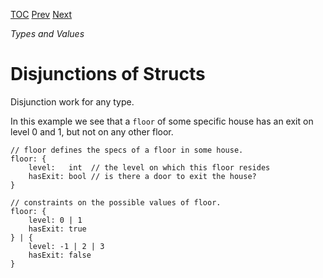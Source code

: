 [TOC](Readme.md) [Prev](defaults.md) [Next](numbers.md)

_Types and Values_

# Disjunctions of Structs

Disjunction work for any type.

In this example we see that a `floor` of some specific house
has an exit on level 0 and 1, but not on any other floor.

<!-- CUE editor -->
```
// floor defines the specs of a floor in some house.
floor: {
    level:   int  // the level on which this floor resides
    hasExit: bool // is there a door to exit the house?
}

// constraints on the possible values of floor.
floor: {
    level: 0 | 1
    hasExit: true
} | {
    level: -1 | 2 | 3
    hasExit: false
}
```

